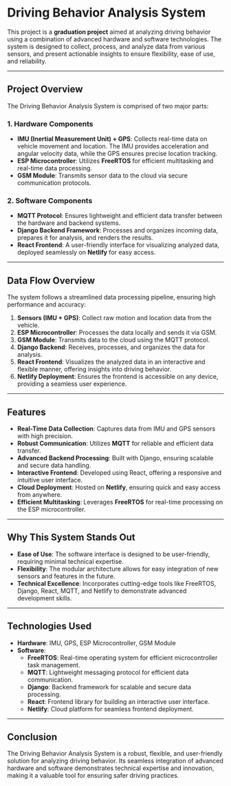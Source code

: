 
# Driving Behavior Analysis System

This project is a **graduation project** aimed at analyzing driving behavior using a combination of advanced hardware and software technologies. The system is designed to collect, process, and analyze data from various sensors, and present actionable insights to ensure flexibility, ease of use, and reliability.

---

## Project Overview

The Driving Behavior Analysis System is comprised of two major parts:

### 1. **Hardware Components**
- **IMU (Inertial Measurement Unit) + GPS**: Collects real-time data on vehicle movement and location. The IMU provides acceleration and angular velocity data, while the GPS ensures precise location tracking.
- **ESP Microcontroller**: Utilizes **FreeRTOS** for efficient multitasking and real-time data processing.
- **GSM Module**: Transmits sensor data to the cloud via secure communication protocols.

### 2. **Software Components**
- **MQTT Protocol**: Ensures lightweight and efficient data transfer between the hardware and backend systems.
- **Django Backend Framework**: Processes and organizes incoming data, prepares it for analysis, and renders the results.
- **React Frontend**: A user-friendly interface for visualizing analyzed data, deployed seamlessly on **Netlify** for easy access.

---

## Data Flow Overview

The system follows a streamlined data processing pipeline, ensuring high performance and accuracy:

1. **Sensors (IMU + GPS)**: Collect raw motion and location data from the vehicle.
2. **ESP Microcontroller**: Processes the data locally and sends it via GSM.
3. **GSM Module**: Transmits data to the cloud using the MQTT protocol.
4. **Django Backend**: Receives, processes, and organizes the data for analysis.
5. **React Frontend**: Visualizes the analyzed data in an interactive and flexible manner, offering insights into driving behavior.
6. **Netlify Deployment**: Ensures the frontend is accessible on any device, providing a seamless user experience.

---

## Features

- **Real-Time Data Collection**: Captures data from IMU and GPS sensors with high precision.
- **Robust Communication**: Utilizes **MQTT** for reliable and efficient data transfer.
- **Advanced Backend Processing**: Built with Django, ensuring scalable and secure data handling.
- **Interactive Frontend**: Developed using React, offering a responsive and intuitive user interface.
- **Cloud Deployment**: Hosted on **Netlify**, ensuring quick and easy access from anywhere.
- **Efficient Multitasking**: Leverages **FreeRTOS** for real-time processing on the ESP microcontroller.

---

## Why This System Stands Out

- **Ease of Use**: The software interface is designed to be user-friendly, requiring minimal technical expertise.
- **Flexibility**: The modular architecture allows for easy integration of new sensors and features in the future.
- **Technical Excellence**: Incorporates cutting-edge tools like FreeRTOS, Django, React, MQTT, and Netlify to demonstrate advanced development skills.

---

## Technologies Used

- **Hardware**: IMU, GPS, ESP Microcontroller, GSM Module
- **Software**:
  - **FreeRTOS**: Real-time operating system for efficient microcontroller task management.
  - **MQTT**: Lightweight messaging protocol for efficient data communication.
  - **Django**: Backend framework for scalable and secure data processing.
  - **React**: Frontend library for building an interactive user interface.
  - **Netlify**: Cloud platform for seamless frontend deployment.

---

## Conclusion

The Driving Behavior Analysis System is a robust, flexible, and user-friendly solution for analyzing driving behavior. Its seamless integration of advanced hardware and software demonstrates technical expertise and innovation, making it a valuable tool for ensuring safer driving practices.

